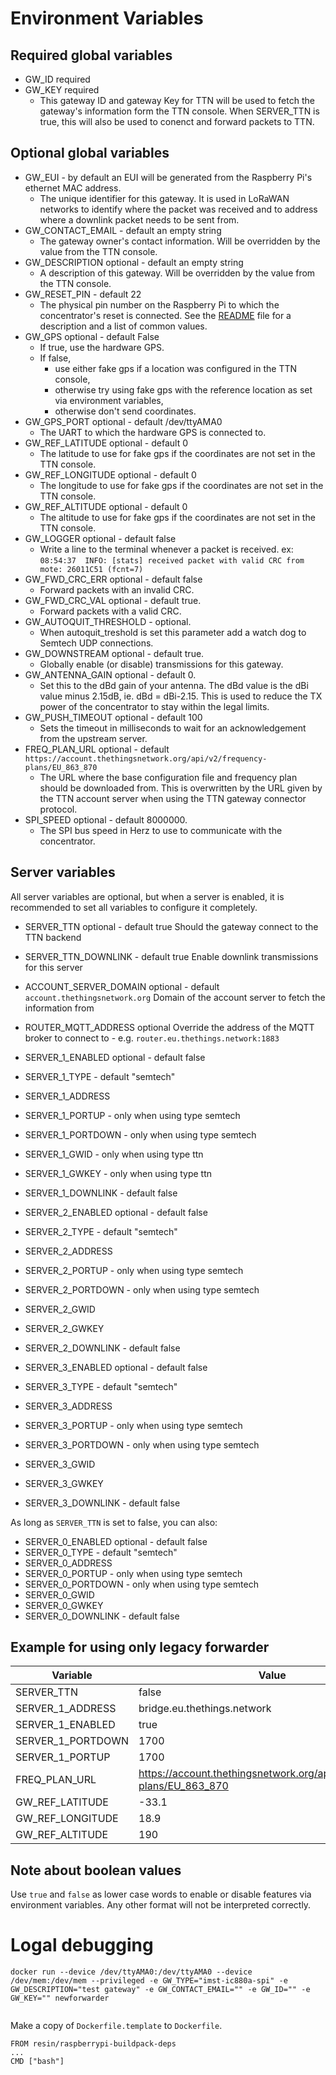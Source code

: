 # Environment Variables
## Required global variables
* GW_ID required
* GW_KEY required
  * This gateway ID and gateway Key for TTN will be used to fetch the gateway's information form the TTN console. When SERVER_TTN is true, this will also be used to conenct and forward packets to TTN.

## Optional global variables
* GW_EUI - by default an EUI will be generated from the Raspberry Pi's ethernet MAC address.
  * The unique identifier for this gateway. It is used in LoRaWAN networks to identify where the packet was received and to address where a downlink packet needs to be sent from.
* GW_CONTACT_EMAIL - default an empty string
  * The gateway owner's contact information. Will be overridden by the value from the TTN console.
* GW_DESCRIPTION optional - default an empty string
  * A description of this gateway. Will be overridden by the value from the TTN console.
* GW_RESET_PIN - default 22
  * The physical pin number on the Raspberry Pi to which the concentrator's reset is connected. See the [README](README.md) file for a description and a list of common values.
* GW_GPS optional - default False
  * If true, use the hardware GPS. 
  * If false, 
    * use either fake gps if a location was configured in the TTN console, 
    * otherwise try using fake gps with the reference location as set via environment variables, 
    * otherwise don't send coordinates. 
* GW_GPS_PORT optional - default /dev/ttyAMA0
  * The UART to which the hardware GPS is connected to.
* GW_REF_LATITUDE optional - default 0
  * The latitude to use for fake gps if the coordinates are not set in the TTN console.
* GW_REF_LONGITUDE optional - default 0
  * The longitude to use for fake gps if the coordinates are not set in the TTN console.
* GW_REF_ALTITUDE optional - default 0
  * The altitude to use for fake gps if the coordinates are not set in the TTN console.
* GW_LOGGER optional - default false
  * Write a line to the terminal whenever a packet is received. ex: `08:54:37  INFO: [stats] received packet with valid CRC from mote: 26011C51 (fcnt=7)`
* GW_FWD_CRC_ERR optional - default false
  * Forward packets with an invalid CRC.
* GW_FWD_CRC_VAL optional - default true.
  * Forward packets with a valid CRC.
* GW_AUTOQUIT_THRESHOLD - optional.
  * When autoquit_treshold is set this parameter add a watch dog to Semtech UDP connections.
* GW_DOWNSTREAM optional - default true.
  * Globally enable (or disable) transmissions for this gateway.
* GW_ANTENNA_GAIN optional - default 0.
  * Set this to the dBd gain of your antenna. The dBd value is the dBi value minus 2.15dB, ie. dBd = dBi-2.15. This is used to reduce the TX power of the concentrator to stay within the legal limits.
* GW_PUSH_TIMEOUT optional - default 100
  * Sets the timeout in milliseconds to wait for an acknowledgement from the upstream server.
* FREQ_PLAN_URL optional - default `https://account.thethingsnetwork.org/api/v2/frequency-plans/EU_863_870`
  * The URL where the base configuration file and frequency plan should be downloaded from. This is overwritten by the URL given by the TTN account server when using the TTN gateway connector protocol.
* SPI_SPEED optional - default 8000000.
  * The SPI bus speed in Herz to use to communicate with the concentrator.

## Server variables
All server variables are optional, but when a server is enabled, it is recommended to set all variables to configure it completely.
* SERVER_TTN optional - default true
  Should the gateway connect to the TTN backend
* SERVER_TTN_DOWNLINK - default true
  Enable downlink transmissions for this server
* ACCOUNT_SERVER_DOMAIN optional - default `account.thethingsnetwork.org`
  Domain of the account server to fetch the information from
* ROUTER_MQTT_ADDRESS optional
  Override the address of the MQTT broker to connect to - e.g. `router.eu.thethings.network:1883`
  
* SERVER_1_ENABLED optional - default false
* SERVER_1_TYPE - default "semtech"
* SERVER_1_ADDRESS
* SERVER_1_PORTUP - only when using type semtech
* SERVER_1_PORTDOWN - only when using type semtech
* SERVER_1_GWID - only when using type ttn
* SERVER_1_GWKEY - only when using type ttn
* SERVER_1_DOWNLINK - default false

* SERVER_2_ENABLED optional - default false
* SERVER_2_TYPE - default "semtech"
* SERVER_2_ADDRESS
* SERVER_2_PORTUP - only when using type semtech
* SERVER_2_PORTDOWN - only when using type semtech
* SERVER_2_GWID
* SERVER_2_GWKEY
* SERVER_2_DOWNLINK - default false

* SERVER_3_ENABLED optional - default false
* SERVER_3_TYPE - default "semtech"
* SERVER_3_ADDRESS
* SERVER_3_PORTUP - only when using type semtech
* SERVER_3_PORTDOWN - only when using type semtech
* SERVER_3_GWID
* SERVER_3_GWKEY
* SERVER_3_DOWNLINK - default false

As long as `SERVER_TTN` is set to false, you can also:
* SERVER_0_ENABLED optional - default false
* SERVER_0_TYPE - default "semtech"
* SERVER_0_ADDRESS
* SERVER_0_PORTUP - only when using type semtech
* SERVER_0_PORTDOWN - only when using type semtech
* SERVER_0_GWID
* SERVER_0_GWKEY
* SERVER_0_DOWNLINK - default false

## Example for using only legacy forwarder

| Variable          | Value |
| ----------------- | ----- |
| SERVER_TTN        | false |
| SERVER_1_ADDRESS  | bridge.eu.thethings.network |
| SERVER_1_ENABLED  | true  |
| SERVER_1_PORTDOWN | 1700  |
| SERVER_1_PORTUP   | 1700  |
| FREQ_PLAN_URL     | https://account.thethingsnetwork.org/api/v2/frequency-plans/EU_863_870 |
| GW_REF_LATITUDE   | -33.1 |
| GW_REF_LONGITUDE  | 18.9  |
| GW_REF_ALTITUDE   | 190   |

## Note about boolean values

Use `true` and `false` as lower case words to enable or disable features via environment variables. Any other format will not be interpreted correctly.

# Logal debugging
```
docker run --device /dev/ttyAMA0:/dev/ttyAMA0 --device /dev/mem:/dev/mem --privileged -e GW_TYPE="imst-ic880a-spi" -e GW_DESCRIPTION="test gateway" -e GW_CONTACT_EMAIL="" -e GW_ID="" -e GW_KEY="" newforwarder


```
Make a copy of `Dockerfile.template` to `Dockerfile`.
```
FROM resin/raspberrypi-buildpack-deps
...
CMD ["bash"]
```
